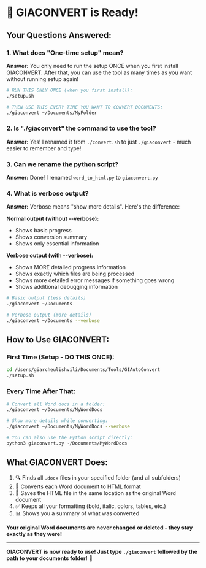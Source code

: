 # 🎉 GIACONVERT is Ready!

## Your Questions Answered:

### 1. **What does "One-time setup" mean?**
**Answer:** You only need to run the setup ONCE when you first install GIACONVERT. After that, you can use the tool as many times as you want without running setup again!

```bash
# RUN THIS ONLY ONCE (when you first install):
./setup.sh

# THEN USE THIS EVERY TIME YOU WANT TO CONVERT DOCUMENTS:
./giaconvert ~/Documents/MyFolder
```

### 2. **Is "./giaconvert" the command to use the tool?**
**Answer:** Yes! I renamed it from `./convert.sh` to just `./giaconvert` - much easier to remember and type!

### 3. **Can we rename the python script?**
**Answer:** Done! I renamed `word_to_html.py` to `giaconvert.py`

### 4. **What is verbose output?**
**Answer:** Verbose means "show more details". Here's the difference:

**Normal output (without --verbose):**
- Shows basic progress
- Shows conversion summary
- Shows only essential information

**Verbose output (with --verbose):**
- Shows MORE detailed progress information
- Shows exactly which files are being processed
- Shows more detailed error messages if something goes wrong
- Shows additional debugging information

```bash
# Basic output (less details)
./giaconvert ~/Documents

# Verbose output (more details)
./giaconvert ~/Documents --verbose
```

## How to Use GIACONVERT:

### First Time (Setup - DO THIS ONCE):
```bash
cd /Users/giarcheulishvili/Documents/Tools/GIAutoConvert
./setup.sh
```

### Every Time After That:
```bash
# Convert all Word docs in a folder:
./giaconvert ~/Documents/MyWordDocs

# Show more details while converting:
./giaconvert ~/Documents/MyWordDocs --verbose

# You can also use the Python script directly:
python3 giaconvert.py ~/Documents/MyWordDocs
```

## What GIACONVERT Does:
1. 🔍 Finds all `.docx` files in your specified folder (and all subfolders)
2. 🔄 Converts each Word document to HTML format
3. 💾 Saves the HTML file in the same location as the original Word document
4. ✅ Keeps all your formatting (bold, italic, colors, tables, etc.)
5. 📊 Shows you a summary of what was converted

**Your original Word documents are never changed or deleted - they stay exactly as they were!**

---

**GIACONVERT is now ready to use! Just type `./giaconvert` followed by the path to your documents folder!** 🚀
